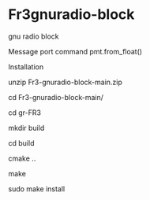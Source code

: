 # Fr3gnuradio-block
gnu radio block

Message port command 
pmt.from_float()

Installation

unzip Fr3-gnuradio-block-main.zip

cd Fr3-gnuradio-block-main/

cd gr-FR3

mkdir build

cd build

cmake ..

make

sudo make install
